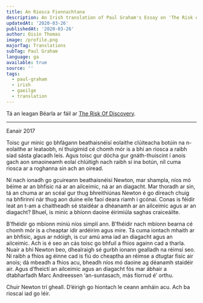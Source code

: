 ```yaml
---
title: An Riosca Fionnachtana
description: An Irish translation of Paul Graham's Essay on 'The Risk of Discovery'
updatedAt: '2020-03-26'
publishedAt: '2020-03-26'
author: Oisín Thomas
image: /profile.png
majorTag: Translations
subTag: Paul Graham
language: ga
available: true
source: ''
tags:
  - paul-graham
  - irish
  - gaeilge
  - translation
---
```


Tá an leagan Béarla ar fáil ar [The Risk Of Discovery](http://www.paulgraham.com/disc.html).

---
Eanair 2017

Toisc gur minic go bhfágann beathaisnéisí eolaithe clúiteacha botúin na n-eolaithe ar leataobh, ní thuigimid cé chomh mór is a bhí an riosca a raibh siad sásta glacadh leis. Agus toisc gur dócha gur gnáth-thuiscint í anois gach aon smaoineamh eolaí chlúitigh nach raibh sí ina botún, níl cuma riosca ar a roghanna sin ach an oiread. 

Ní nach ionadh go gcuireann beathaisnéisí Newton, mar shampla, níos mó béime ar an bhfisic ná ar an ailceimic, ná ar an diagacht. Mar thoradh ar sin, tá an chuma ar an scéal gur thug bhreithiúnas Newton é go díreach chuig na bhfírinní nár thug aon duine eile faoi deara riamh i gcónaí. Conas is féidir leat an t-am a chaitheadh sé staidéar a dhéanamh ar an ailceimic agus ar an diagacht? Bhuel, is minic a bhíonn daoine éirimiúla saghas craiceáilte.

B’fhéidir go mbíonn míniú níos simplí ann. B’fhéidir nach mbíonn bearna cé chomh mór is a cheaptar idir ardéirim agus mire. Tá cuma iontach mhaith ar an bhfisic, agus ar ndóigh, is cur amú ama iad an diagacht agus an ailceimic. Ach is é seo an cás toisc go bhfuil a fhios againn cad a tharla. Nuair a bhí Newton beo, dhealraigh sé gurbh ionann gealladh na réimsí seo. Ní raibh a fhios ag éinne cad is fiú do cheaptha an réimse a dtugtar fisic air anois; dá mbeadh a fhios acu, bheadh níos mó daoine ag déanamh staidéir air. Agus d’fheictí an ailceimic agus an diagacht fós mar ábhair a dtabharfadh Marc Andreessen ‘an-suntasach, más fíorrud é’ orthu.

Chuir Newton trí gheall. D’éirigh go hiontach le ceann amháin acu. Ach ba rioscaí iad go léir.
